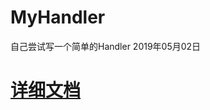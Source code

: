 # MyHandler
自己尝试写一个简单的Handler 2019年05月02日

# [详细文档](https://github.com/chengxiaobo2/MyHandler/blob/master/文档/手写简易handlder.md)
